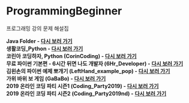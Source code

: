 # ProgrammingBeginner
프로그래밍 강의 문제 해설집

**Java Folder - [다시 보러 가기](https://edu.goorm.io/learn/lecture/12243/%ED%95%9C-%EB%88%88%EC%97%90-%EB%81%9D%EB%82%B4%EB%8A%94-%EC%9E%90%EB%B0%94-%EA%B8%B0%EC%B4%88)**
\
**생활코딩_Python - [다시 보러 가기](https://edu.goorm.io/learn/lecture/44/%EB%B0%94%EB%A1%9C%EC%8B%A4%EC%8A%B5-%EC%83%9D%ED%99%9C%EC%BD%94%EB%94%A9-%ED%8C%8C%EC%9D%B4%EC%8D%AC-python)**
\
**코린아 코딩하자, Python (CorinCoding) - [다시 보러 가기](https://edu.goorm.io/learn/lecture/21975/%EC%BD%94%EB%A6%B0%EC%95%84-%EC%BD%94%EB%94%A9%ED%95%98%EC%9E%90-with-%ED%8C%8C%EC%9D%B4%EC%8D%AC)**
\
**무료 파이썬 기본편 - 6시간 뒤면 나도 개발자 (6Hr_Developer) - [다시 보러 가기](https://edu.goorm.io/learn/lecture/19917/%EB%AC%B4%EB%A3%8C-%ED%8C%8C%EC%9D%B4%EC%8D%AC-%EA%B8%B0%EB%B3%B8%ED%8E%B8-6%EC%8B%9C%EA%B0%84-%EB%92%A4%EB%A9%B4-%EB%82%98%EB%8F%84-%EA%B0%9C%EB%B0%9C%EC%9E%90)**
\
**김왼손의 파이썬 예제 뽀개기 (LeftHand_example_pop) - [다시 보러 가기](https://edu.goorm.io/learn/lecture/11205/%EA%B9%80%EC%99%BC%EC%86%90%EC%9D%98-%ED%8C%8C%EC%9D%B4%EC%8D%AC-%EC%98%88%EC%A0%9C-%EB%BD%80%EA%B0%9C%EA%B8%B0)**
\
**가위 바위 보 게임 (GaBaBo) - [다시 보러 가기](https://edu.goorm.io/learn/lecture/24499/%EA%B0%80%EC%9C%84%EB%B0%94%EC%9C%84%EB%B3%B4-%EA%B2%8C%EC%9E%84%EC%9D%84-%EB%A7%8C%EB%93%A4%EB%A9%B0-%EB%A7%9B%EB%B3%B4%EB%8A%94-%ED%8C%8C%EC%9D%B4%EC%8D%AC3)**
\
**2019 온라인 코딩 파티 시즌1 (Coding_Party2019) - [다시 보러 가기](https://edu.goorm.io/learn/lecture/13149/2019-%EC%98%A8%EB%9D%BC%EC%9D%B8-%EC%BD%94%EB%94%A9-%ED%8C%8C%ED%8B%B0-%EC%8B%9C%EC%A6%8C1-let-s-%ED%8C%8C%EC%9D%B4%EC%8D%AC)**
\
**2019 온라인 코딩 파티 시즌2 (Coding_Party2019nd) - [다시 보러 가기](https://edu.goorm.io/learn/lecture/13372/2019-%EC%98%A8%EB%9D%BC%EC%9D%B8-%EC%BD%94%EB%94%A9-%ED%8C%8C%ED%8B%B0-%EC%8B%9C%EC%A6%8C2-%ED%85%8D%EC%8A%A4%ED%8A%B8-%EC%BD%94%EB%94%A9-%EC%9A%A9%EC%82%AC%EA%B0%80-%EB%90%98%EC%9E%90)**
